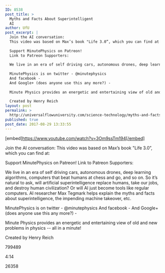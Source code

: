 ```yaml
---
ID: 8538
post_title: >
  Myths and Facts About Superintelligent
  AI
author: UfU
post_excerpt: |
  Join the AI conversation:
  This video was based on Max’s book "Life 3.0”, which you can find at:
  
  Support MinutePhysics on Patreon!
  Link to Patreon Supporters:
  
  We live in an era of self driving cars, autonomous drones, deep learning algorithms, computers that beat humans at chess and go, and so on. So it’s natural to ask, will artificial superintelligence replace humans, take our jobs, and destroy human civilization? Or will AI just become tools like regular computers. AI researcher Max Tegmark helps explain the myths and facts about superintelligence, the impending machine takeover, etc.
  
  MinutePhysics is on twitter - @minutephysics
  And facebook -
  And Google+ (does anyone use this any more?) -
  
  Minute Physics provides an energetic and entertaining view of old and new problems in physics -- all in a minute!
  
  Created by Henry Reich
layout: post
permalink: >
  http://universalflowuniversity.com/science-technology/myths-and-facts-about-superintelligent-ai/
published: true
post_date: 2017-08-29 13:33:55
---
```

[embed]https://www.youtube.com/watch?v=3Om9ssTm194[/embed]<br>
<p>Join the AI conversation: 
This video was based on Max’s book "Life 3.0”, which you can find at: 

Support MinutePhysics on Patreon! 
Link to Patreon Supporters: 

We live in an era of self driving cars, autonomous drones, deep learning algorithms, computers that beat humans at chess and go, and so on. So it’s natural to ask, will artificial superintelligence replace humans, take our jobs, and destroy human civilization? Or will AI just become tools like regular computers. AI researcher Max Tegmark helps explain the myths and facts about superintelligence, the impending machine takeover, etc.

MinutePhysics is on twitter - @minutephysics
And facebook - 
And Google+ (does anyone use this any more?) - 

Minute Physics provides an energetic and entertaining view of old and new problems in physics -- all in a minute!

Created by Henry Reich</p>
<p>799489</p>
<p>4:14</p>
<p>26358</p>
<br></br>